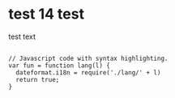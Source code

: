 <script src="https://code.jquery.com/jquery-3.6.0.slim.min.js" integrity="sha256-u7e5khyithlIdTpu22PHhENmPcRdFiHRjhAuHcs05RI=" crossorigin="anonymous"></script>
<div class="included" src="styles.html"></div>
<h1>test 14 test</h1>
<p>test text</p>
<pre class="hljs highlight language-js"><code>
// Javascript code with syntax highlighting.
var fun = function lang(l) {
  dateformat.i18n = require('./lang/' + l)
  return true;
}</code></pre>

<div class="included" src="include.html"></div>
<script>
elmnts = document.getElementsByClassName("included");
for (index = 0; index < elmnts.length; index++) {
     elmnt= elmnts[index];
     $(elmnt).load(elmnt.getAttribute("src"));
}
var DOMContentLoaded_event = document.createEvent("Event")
DOMContentLoaded_event.initEvent("DOMContentLoaded", true, true)
window.document.dispatchEvent(DOMContentLoaded_event)
                                      
</script>
